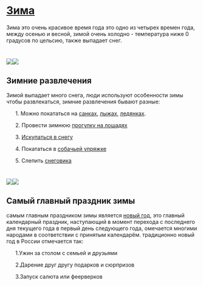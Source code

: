 <h1><a href="https://ru.wikipedia.org/wiki/Зима">Зима</a></h1>
<p>Зима это очень красивое время года это одно из четырех времен года, между осенью и весной, зимой очень холодно - температура ниже 0 градусов по цельсию, также выпадает снег.</p>
<h1> <img src="https://avatars.mds.yandex.net/i?id=aeed44978f3cf790ae46e64143aa1fc46312d66b-10918338-images-thumbs&n=13"><img src="https://avatars.mds.yandex.net/i?id=cf8aa4ba985d2c9fb204474d9d22353bbe9bb7cc-10895071-images-thumbs&n=13"> </h1>
<h2>Зимние развлечения</h2> 
<p> Зимой выпадает много снега, люди используют особенности зимы чтобы развлекаться, зимние развлечения бывают разные:</p>
<ol><il>1. Можно покататься на <a href="https://ru.wikipedia.org/wiki/Сани">санках</a>, <a href="https://ru.wikipedia.org/wiki/Лыжи">лыжах</a>, <a href="https://ru.wikipedia.org/wiki/Ледянка">ледянках</a>.</il></ol>
<ol><il>2. Провести зимнюю <a href="https://ru.wikipedia.org/wiki/Конный_туризм">прогулку на лошадях</a></il></ol>
<ol><il>3. <a href="https://ru.wikipedia.org/wiki/Зимнее_плавание">Искупаться в снегу</a></il></ol>
<ol><il>4. Покататься в <a href="https://ru.wikipedia.org/wiki/Ездовые_собаки">собачьей упряжке</a></il></ol>
<ol><il>5. Слепить <a href="https://ru.wikipedia.org/wiki/Снеговик">снеговика</a></il></ol>
<h1><img src="https://yandex-images.clstorage.net/w9CU5J448/af457aSRU15d/kTc-qaHAd4AFbg3vSaFEWB1fQI8lv1fDI7oVKxWEFpZ8ZOB3sa5y91ThwxlsENT-2gnoq8l7RpJgQ5U1UINaCOAz-p2QtSKkZBr5LzkxBaysi8CLVHp3clIPNZ8FQcZzeQczoJPpFCDyk3Fbq2QU-388PE8YGjBEtHSS4zTT7y2i16yLlTL0UBEPDd_I80VejI2jGuRKN9MUjgTusBCxVV7HooABa2RBo5OxedikJlmOLs5ay3gRVkPkgeDVIN3t0KcMy5eQF-Ji_e0eyIPFjMzvklkXigQSVh4VXPIjw0S_d5KwI0uGkyCAQRtrBLeKnax8mntIUJcgxtKh5VH-XTLkHxpmEdTQYM3ff1jzZt5cP1PoRnn1A4YdFbzhsWDEzRXCoHB7duLCEXAYO_QVm23tb9kL-cK18BaCgrSS7x2hJi7adlOXIGO_vbzp03funNxRGWfL5_MlbAQvYDJjdu8380PgirdCcUNwWEtHpCr_PH9LK2tDVFH24vK3s54c8WevuvSh9QBxPK7uq9BWjY99wehVaSTCN131_nLh4cT_VUBC4-pHU5OhAEirFOS5rk0eqbp5g6QzRjHQNfFtzsJEbUrUgGdAI68sz2sj927d_zKKp-i00HV8R24xYlK2j3WAIrNqlzDi8yCLqNU32Y2_LospyBFF4MUzURdjbyzgl-_qVIOXoYK9_Yw70XScXZ_Baueq9iMmf8escgNDBR4m4fLgySVTUfLDSQgE9jrs7I6LKJshBeAlg1Hms3-_sSQOyKQx9UIxbw18yMIH7s3OEbmn-dWj5QxWH6LSItbvZEHAU1lUwiIzMrpqFXR5__7-S2nZ8aQAltCSRsJvXvA2TIjnQ9XzkX0O_Zvzd5yunmMZlKuF0ja9d_-QMkIm_MZg0AJoJsBDEcFqq1f2O60uH5vbScGGIpSzE8bCXHzRB8-op4M3seAsPR4rIecunL5zeOQYByImHkZsE"><img src="https://yandex-images.clstorage.net/w9CU5J448/af457aSRU15d/kTc-qaHAd4AFbg3vSaFEWB1fQI8lv1fDI79A21VhQ7YMAVAC5I6y1xTEZjy8sJHryhw4XokOBuIAQ6VgJYMKKKUT-p2QpbKERIoZLzkxBaysi8CLVHp3clIPNZ8FQcZzeQczoJPpFCDyk3Fbq2QU-388PE8YGjBEtHSS4zTT7y2i16yLlTL0UBEPDd_I80VejI2jGuRKN9MUjgTusBCxVV7HooABa2RBo5OxedikJlmOLs5ay3gRVkPkgeDVIN3t0KcMy5eQF-Ji_e0eyIPFjMzvklkXigQSVh4VXPIjw0S_d5KwI0uGkyCAQRtrBLeKnax8mntIUJcgxtKh5VH-XTLkHxpmEdTQYM3ff1jzZt5cP1PoRnn1A4YdFbzhsWDEzRXCoHB7duLCEXAYO_QVm23tb9kL-cK18BaCgrSS7x2hJi7adlOXIGO_vbzp03funNxRGWfL5_MlbAQvYDJjdu8380PgirdCcUNwWEtHpCr_PH9LK2tDVFH24vK3s54c8WevuvSh9QBxPK7uq9BWjY99wehVaSTCN131_nLh4cT_VUBC4-pHU5OhAEirFOS5rk0eqbp5g6QzRjHQNfFtzsJEbUrUgGdAI68sz2sj927d_zKKp-i00HV8R24xYlK2j3WAIrNqlzDi8yCLqNU32Y2_LospyBFF4MUzURdjbyzgl-_qVIOXoYK9_Yw70XScXZ_Baueq9iMmf8escgNDBR4m4fLgySVTUfLDSQgE9jrs7I6LKJshBeAlg1Hms3-_sSQOyKQx9UIxbw18yMIH7s3OEbmn-dWj5QxWH6LSItbvZEHAU1lUwiIzMrpqFXR5__7-S2nZ8aQAltCSRsJvXvA2TIjnQ9XzkX0O_Zvzd5yunmMZlKuF0ja9d_-QMkIm_MZg0AJoJsBDEcFqq1f2O60uH5vbScGGIpSzE8bCXHzRB8-op4M3seAsPR4rIecunL5zeOQYByImHkZsE"></h1>
<h2> Самый главный праздник зимы</h2> 
<p>самым главным праздником зимы является <a href="https://ru.wikipedia.org/wiki/Новый_год">новый год</a>, это главный календарный праздник, наступающий в момент перехода с последнего дня текущего года в первый день следующего года, омечается многими народами в соответствии с принятым календарём.
традиционно новый год в России отмечается так:</p>
<ol>1.Ужин за столом с семьей и друзьями</ol>
<ol>2.Дарение друг другу подарков и сюрпризов</ol>
<ol>3.Запуск салюта или феерверков</ol>
